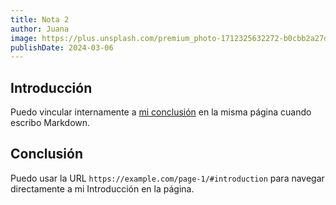 ```yaml
---
title: Nota 2
author: Juana
image: https://plus.unsplash.com/premium_photo-1712325632272-b0cbb2a27db6?q=80&w=1740&auto=format&fit=crop&ixlib=rb-4.0.3&ixid=M3wxMjA3fDB8MHxwaG90by1wYWdlfHx8fGVufDB8fHx8fA%3D%3D
publishDate: 2024-03-06
---
```

## Introducción

Puedo vincular internamente a [mi conclusión](#conclusión) en la misma página cuando escribo Markdown.

## Conclusión

Puedo usar la URL `https://example.com/page-1/#introduction` para navegar directamente a mi Introducción en la página.
